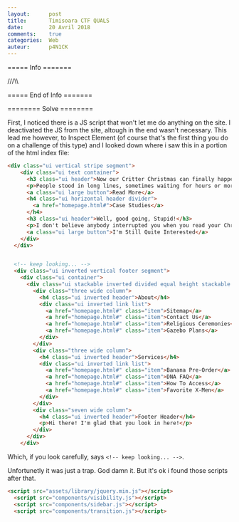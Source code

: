 ```yaml
---
layout:      post
title:       Timisoara CTF QUALS
date:        20 Avril 2018
comments:    true
categories:  Web
auteur:      p4N1CK
---
```


===== Info =======

///\\\

===== End of Info =======

======== Solve ========

First, I noticed there is a JS script that won't let me do anything on the site. I deactivated the JS from the site, altough in the end wasn't necessary. This lead me however, to Inspect Element (of course that's the first thing you do on a challenge of this type) and I looked down where i saw this in a portion of the html index file:

```html
<div class="ui vertical stripe segment">
    <div class="ui text container">
      <h3 class="ui header">Now our Critter Christmas can finally happen!</h3>
      <p>People stood in long lines, sometimes waiting for hours or more, because Christmas needs to be bought in a store</p>
      <a class="ui large button">Read More</a>
      <h4 class="ui horizontal header divider">
        <a href="homepage.html#">Case Studies</a>
      </h4>
      <h3 class="ui header">Well, good going, Stupid!</h3>
      <p>I don't believe anybody interrupted you when you read your Christmas story aloud, Kyle</p>
      <a class="ui large button">I'm Still Quite Interested</a>
    </div>
  </div>


  <!-- keep looking... -->
  <div class="ui inverted vertical footer segment">
    <div class="ui container">
      <div class="ui stackable inverted divided equal height stackable grid">
        <div class="three wide column">
          <h4 class="ui inverted header">About</h4>
          <div class="ui inverted link list">
            <a href="homepage.html#" class="item">Sitemap</a>
            <a href="homepage.html#" class="item">Contact Us</a>
            <a href="homepage.html#" class="item">Religious Ceremonies</a>
            <a href="homepage.html#" class="item">Gazebo Plans</a>
          </div>
        </div>
        <div class="three wide column">
          <h4 class="ui inverted header">Services</h4>
          <div class="ui inverted link list">
            <a href="homepage.html#" class="item">Banana Pre-Order</a>
            <a href="homepage.html#" class="item">DNA FAQ</a>
            <a href="homepage.html#" class="item">How To Access</a>
            <a href="homepage.html#" class="item">Favorite X-Men</a>
          </div>
        </div>
        <div class="seven wide column">
          <h4 class="ui inverted header">Footer Header</h4>
          <p>Hi there! I'm glad that you look in here!</p>
        </div>
      </div>
    </div>
```
Which, if you look carefully, says ```<!-- keep looking... -->```.

Unfortunetly it was just a trap. God damn it. But it's ok i found those scripts after that.
```html
<script src="assets/library/jquery.min.js"></script>
  <script src="components/visibility.js"></script>
  <script src="components/sidebar.js"></script>
  <script src="components/transition.js"></script>
```



